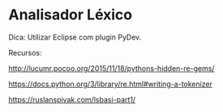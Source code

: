# Analisador Léxico

Dica: Utilizar Eclipse com plugin PyDev. 

Recursos: 

http://lucumr.pocoo.org/2015/11/18/pythons-hidden-re-gems/

https://docs.python.org/3/library/re.html#writing-a-tokenizer

https://ruslanspivak.com/lsbasi-part1/